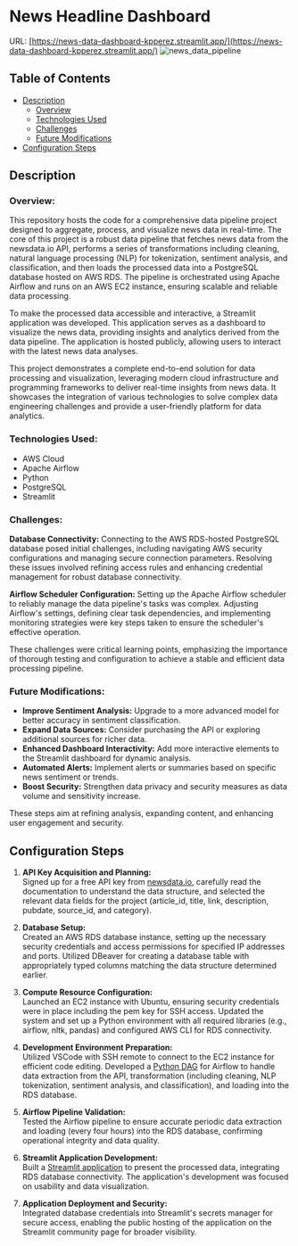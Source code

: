 # News Headline Dashboard
URL: [https://news-data-dashboard-kpperez.streamlit.app/](https://news-data-dashboard-kpperez.streamlit.app/)
![news_data_pipeline](https://github.com/kpperez/News-Data-Dashboard/assets/123265217/a38216d3-e019-4c57-8081-04e2ec014ef7)
## Table of Contents
- [Description](https://github.com/kpperez/News-Data-Dashboard/blob/main/README.md#description)
  - [Overview](https://github.com/kpperez/News-Data-Dashboard/blob/main/README.md#overview)
  - [Technologies Used](https://github.com/kpperez/News-Data-Dashboard/blob/main/README.md#technologies-used)
  - [Challenges](https://github.com/kpperez/News-Data-Dashboard/blob/main/README.md#challenges)
  - [Future Modifications](https://github.com/kpperez/News-Data-Dashboard/blob/main/README.md#future-modifications)
- [Configuration Steps](https://github.com/kpperez/News-Data-Dashboard/blob/main/README.md#configuration-steps)
## Description
### Overview:
This repository hosts the code for a comprehensive data pipeline project designed to aggregate, process, and visualize news data in real-time. The core of this project is a robust data pipeline that fetches news data from the newsdata.io API, performs a series of transformations including cleaning, natural language processing (NLP) for tokenization, sentiment analysis, and classification, and then loads the processed data into a PostgreSQL database hosted on AWS RDS. The pipeline is orchestrated using Apache Airflow and runs on an AWS EC2 instance, ensuring scalable and reliable data processing.

To make the processed data accessible and interactive, a Streamlit application was developed. This application serves as a dashboard to visualize the news data, providing insights and analytics derived from the data pipeline. The application is hosted publicly, allowing users to interact with the latest news data analyses.

This project demonstrates a complete end-to-end solution for data processing and visualization, leveraging modern cloud infrastructure and programming frameworks to deliver real-time insights from news data. It showcases the integration of various technologies to solve complex data engineering challenges and provide a user-friendly platform for data analytics.
### Technologies Used:
- AWS Cloud
- Apache Airflow
- Python
- PostgreSQL
- Streamlit
### Challenges:
**Database Connectivity:** Connecting to the AWS RDS-hosted PostgreSQL database posed initial challenges, including navigating AWS security configurations and managing secure connection parameters. Resolving these issues involved refining access rules and enhancing credential management for robust database connectivity.

**Airflow Scheduler Configuration:** Setting up the Apache Airflow scheduler to reliably manage the data pipeline's tasks was complex. Adjusting Airflow's settings, defining clear task dependencies, and implementing monitoring strategies were key steps taken to ensure the scheduler's effective operation.

These challenges were critical learning points, emphasizing the importance of thorough testing and configuration to achieve a stable and efficient data processing pipeline.
### Future Modifications:
- **Improve Sentiment Analysis:** Upgrade to a more advanced model for better accuracy in sentiment classification.
- **Expand Data Sources:** Consider purchasing the API or exploring additional sources for richer data.
- **Enhanced Dashboard Interactivity:** Add more interactive elements to the Streamlit dashboard for dynamic analysis.
- **Automated Alerts:** Implement alerts or summaries based on specific news sentiment or trends.
- **Boost Security:** Strengthen data privacy and security measures as data volume and sensitivity increase.
  
These steps aim at refining analysis, expanding content, and enhancing user engagement and security.
## Configuration Steps
1. **API Key Acquisition and Planning:** <br>
Signed up for a free API key from [newsdata.io](https://newsdata.io/), carefully read the documentation to understand the data structure, and selected the relevant data fields for the project (article_id, title, link, description, pubdate, source_id, and category).

2. **Database Setup:** <br>
Created an AWS RDS database instance, setting up the necessary security credentials and access permissions for specified IP addresses and ports. Utilized DBeaver for creating a database table with appropriately typed columns matching the data structure determined earlier.

3. **Compute Resource Configuration:** <br>
Launched an EC2 instance with Ubuntu, ensuring security credentials were in place including the pem key for SSH access. Updated the system and set up a Python environment with all required libraries (e.g., airflow, nltk, pandas) and configured AWS CLI for RDS connectivity.

4. **Development Environment Preparation:** <br>
Utilized VSCode with SSH remote to connect to the EC2 instance for efficient code editing. Developed a [Python DAG](https://github.com/kpperez/News-Data-Dashboard/blob/main/news_data_dag.py) for Airflow to handle data extraction from the API, transformation (including cleaning, NLP tokenization, sentiment analysis, and classification), and loading into the RDS database.

5. **Airflow Pipeline Validation:** <br>
Tested the Airflow pipeline to ensure accurate periodic data extraction and loading (every four hours) into the RDS database, confirming operational integrity and data quality.

6. **Streamlit Application Development:** <br>
Built a [Streamlit application](https://github.com/kpperez/News-Data-Dashboard/tree/main/streamlit_app) to present the processed data, integrating RDS database connectivity. The application's development was focused on usability and data visualization.

7. **Application Deployment and Security:** <br>
Integrated database credentials into Streamlit's secrets manager for secure access, enabling the public hosting of the application on the Streamlit community page for broader visibility.

